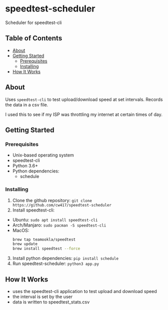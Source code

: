 # speedtest-scheduler

Scheduler for speedtest-cli

## Table of Contents

- [About](#about)
- [Getting Started](#getting-started)
  - [Prerequisites](#prerequisites)
  - [Installing](#installing)
- [How It Works](#how-it-works)

## About

Uses `speedtest-cli` to test upload/download speed at set intervals.
Records the data in a csv file.

I used this to see if my ISP was throttling my internet at certain times of day.

## Getting Started

### Prerequisites

- Unix-based operating system
- speedtest-cli
- Python 3.6+
- Python dependencies:
  - schedule

### Installing

1) Clone the github repository: `git clone https://github.com/cw417/speedtest-scheduler`
2) Install speedtest-cli:
  - Ubuntu: `sudo apt install speedtest-cli`
  - Arch/Manjaro: `sudo pacman -S speedtest-cli`
  - MacOS:
    ```bash
    brew tap teamookla/speedtest
    brew update
    brew install speedtest --force
    ```
3) Install python dependencies: `pip install schedule`
4) Run speedtest-scheduler: `python3 app.py`
  
## How It Works

- uses the speedtest-cli application to test upload and download speed
- the interval is set by the user
- data is written to speedtest_stats.csv
